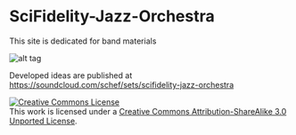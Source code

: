SciFidelity-Jazz-Orchestra
==========================

This site is dedicated for band materials

![alt tag](https://raw.github.com/schef/SciFidelity-Jazz-Orchestra/master/binary/images/Sci-Fidelity_Jazz_Orchestra.jpg)

Developed ideas are published at https://soundcloud.com/schef/sets/scifidelity-jazz-orchestra

<a rel="license" href="http://creativecommons.org/licenses/by-sa/3.0/"><img alt="Creative Commons License" style="border-width:0" src="http://i.creativecommons.org/l/by-sa/3.0/88x31.png" /></a><br />This work is licensed under a <a rel="license" href="http://creativecommons.org/licenses/by-sa/3.0/">Creative Commons Attribution-ShareAlike 3.0 Unported License</a>.

